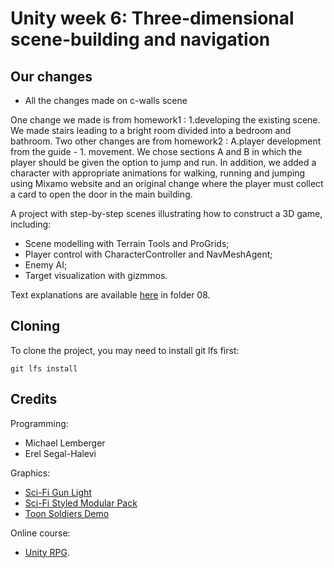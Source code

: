 # Unity week 6: Three-dimensional scene-building and navigation

## Our changes

* All the changes made on c-walls scene

One change we made is from homework1 : 1.developing the existing scene.
We made stairs leading to a bright room divided into a bedroom and bathroom.
Two other changes are from homework2 : A.player development from the guide - 1. movement.
We chose sections A and B in which the player should be given the option to jump and run.
In addition, we added a character with appropriate animations for walking, running and jumping using Mixamo website and an original change where the player must collect a card to open the door in the main building.

A project with step-by-step scenes illustrating how to construct a 3D game, including:

* Scene modelling with Terrain Tools and ProGrids;
* Player control with CharacterController and NavMeshAgent;
* Enemy AI;
* Target visualization with gizmmos.

Text explanations are available 
[here](https://github.com/gamedev-at-ariel/gamedev-5782) in folder 08.

## Cloning
To clone the project, you may need to install git lfs first:

    git lfs install 

## Credits

Programming:
* Michael Lemberger
* Erel Segal-Halevi

Graphics:
* [Sci-Fi Gun Light](https://assetstore.unity.com/packages/3d/props/guns/sci-fi-gun-light-87916)
* [Sci-Fi Styled Modular Pack](https://assetstore.unity.com/packages/3d/environments/sci-fi/sci-fi-styled-modular-pack-82913)
* [Toon Soldiers Demo](https://assetstore.unity.com/packages/3d/characters/toon-soldiers-demo-69684)

Online course:
* [Unity RPG](https://www.gamedev.tv/p/unity-rpg/?product_id=1503859&coupon_code=JOINUS).
